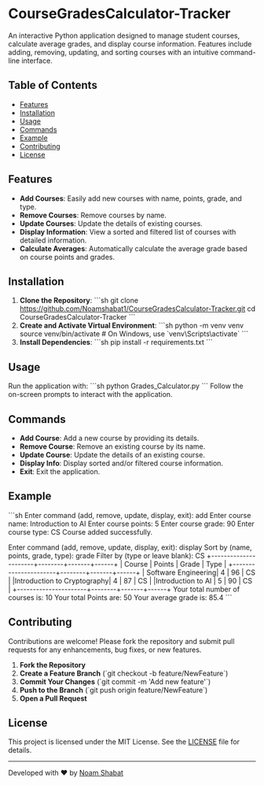 
# CourseGradesCalculator-Tracker

An interactive Python application designed to manage student courses, calculate average grades, and display course information. Features include adding, removing, updating, and sorting courses with an intuitive command-line interface.

## Table of Contents
- [Features](#features)
- [Installation](#installation)
- [Usage](#usage)
- [Commands](#commands)
- [Example](#example)
- [Contributing](#contributing)
- [License](#license)

## Features
- **Add Courses**: Easily add new courses with name, points, grade, and type.
- **Remove Courses**: Remove courses by name.
- **Update Courses**: Update the details of existing courses.
- **Display Information**: View a sorted and filtered list of courses with detailed information.
- **Calculate Averages**: Automatically calculate the average grade based on course points and grades.

## Installation
1. **Clone the Repository**:
    \`\`\`sh
    git clone https://github.com/Noamshabat1/CourseGradesCalculator-Tracker.git
    cd CourseGradesCalculator-Tracker
    \`\`\`
2. **Create and Activate Virtual Environment**:
    \`\`\`sh
    python -m venv venv
    source venv/bin/activate   # On Windows, use \`venv\Scripts\activate\`
    \`\`\`
3. **Install Dependencies**:
    \`\`\`sh
    pip install -r requirements.txt
    \`\`\`

## Usage
Run the application with:
\`\`\`sh
python Grades_Calculator.py
\`\`\`
Follow the on-screen prompts to interact with the application.

## Commands
- **Add Course**: Add a new course by providing its details.
- **Remove Course**: Remove an existing course by its name.
- **Update Course**: Update the details of an existing course.
- **Display Info**: Display sorted and/or filtered course information.
- **Exit**: Exit the application.

## Example
\`\`\`sh
Enter command (add, remove, update, display, exit): add
Enter course name: Introduction to AI
Enter course points: 5
Enter course grade: 90
Enter course type: CS
Course added successfully.

Enter command (add, remove, update, display, exit): display
Sort by (name, points, grade, type): grade
Filter by (type or leave blank): CS
+----------------------+--------+-------+------+
|        Course        | Points | Grade | Type |
+----------------------+--------+-------+------+
|  Software Engineering|   4    |  96   |  CS  |
|Introduction to Cryptography|   4    |  87   |  CS  |
|Introduction to AI    |   5    |  90   |  CS  |
+----------------------+--------+-------+------+
Your total number of courses is: 10
Your total Points are: 50
Your average grade is: 85.4
\`\`\`

## Contributing
Contributions are welcome! Please fork the repository and submit pull requests for any enhancements, bug fixes, or new features.

1. **Fork the Repository**
2. **Create a Feature Branch** (\`git checkout -b feature/NewFeature\`)
3. **Commit Your Changes** (\`git commit -m 'Add new feature'\`)
4. **Push to the Branch** (\`git push origin feature/NewFeature\`)
5. **Open a Pull Request**

## License
This project is licensed under the MIT License. See the [LICENSE](LICENSE) file for details.

---

Developed with ❤️ by [Noam Shabat](https://github.com/Noamshabat1)
